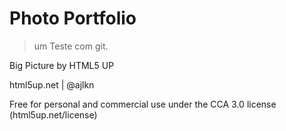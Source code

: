 # Photo Portfolio

> um Teste com git.

Big Picture by HTML5 UP

html5up.net | @ajlkn

Free for personal and commercial use under the CCA 3.0 license (html5up.net/license)
